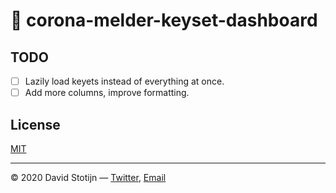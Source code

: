 # 🦠 corona-melder-keyset-dashboard

## TODO

- [ ] Lazily load keyets instead of everything at once.
- [ ] Add more columns, improve formatting.

## License

[MIT](LICENSE)

---

© 2020 David Stotijn — [Twitter](https://twitter.com/dstotijn), [Email](mailto:dstotijn@gmail.com)
